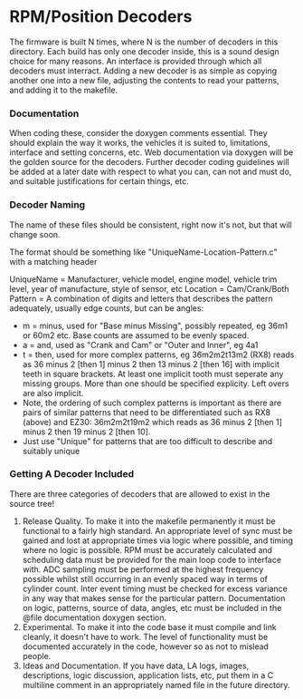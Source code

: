 # RPM/Position Decoders

The firmware is built N times, where N is the number of decoders in this directory. Each build has only one decoder inside, this is a sound design choice for many reasons. An interface is provided through which all decoders must interract. Adding a new decoder is as simple as copying another one into a new file, adjusting the contents to read your patterns, and adding it to the makefile.

### Documentation

When coding these, consider the doxygen comments essential. They should explain the way it works, the vehicles it is suited to, limitations, interface and setting concerns, etc. Web documentation via doxygen will be the golden source for the decoders. Further decoder coding guidelines will be added at a later date with respect to what you can, can not and must do, and suitable justifications for certain things, etc.

### Decoder Naming

The name of these files should be consistent, right now it's not, but that will change soon.

The format should be something like "UniqueName-Location-Pattern.c" with a matching header

UniqueName = Manufacturer, vehicle model, engine model, vehicle trim level, year of manufacture, style of sensor, etc
Location = Cam/Crank/Both
Pattern = A combination of digits and letters that describes the pattern adequately, usually edge counts, but can be angles:

 - m = minus, used for "Base minus Missing", possibly repeated, eg 36m1 or 60m2 etc. Base counts are assumed to be evenly spaced.
 - a = and, used as "Crank and Cam" or "Outer and Inner", eg 4a1
 - t = then, used for more complex patterns, eg 36m2m2t13m2 (RX8) reads as 36 minus 2 [then 1] minus 2 then 13 minus 2 [then 16] with implicit teeth in square brackets. At least one implicit tooth must seperate any missing groups. More than one should be specified explicity. Left overs are also implicit.
 - Note, the ordering of such complex patterns is important as there are pairs of similar patterns that need to be differentiated such as RX8 (above) and EZ30: 36m2m2t19m2 which reads as 36 minus 2 [then 1] minus 2 then 19 minus 2 [then 10].
 - Just use "Unique" for patterns that are too difficult to describe and suitably unique

### Getting A Decoder Included

There are three categories of decoders that are allowed to exist in the source tree!

1. Release Quality. To make it into the makefile permanently it must be functional to a fairly high standard. An appropriate level of sync must be gained and lost at appropriate times via logic where possible, and timing where no logic is possible. RPM must be accurately calculated and scheduling data must be provided for the main loop code to interface with. ADC sampling must be performed at the highest frequency possible whilst still occurring in an evenly spaced way in terms of cylinder count. Inter event timing must be checked for excess variance in any way that makes sense for the particular pattern. Documentation on logic, patterns, source of data, angles, etc must be included in the @file documentation doxygen section.
2. Experimental. To make it into the code base it must compile and link cleanly, it doesn't have to work. The level of functionality must be documented accurately in the code, however so as not to mislead people.
3. Ideas and Documentation. If you have data, LA logs, images, descriptions, logic discussion, application lists, etc, put them in a C multiline comment in an appropriately named file in the future directory.

